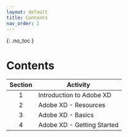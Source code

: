 ```yaml
---
layout: default
title: Contents
nav_order: 2
---
```

{: .no_toc }

# Contents



| Section |  Activity                                                 |
| :--: | ------------------------------------------------------------ |
|  1   | Introduction to Adobe XD                                     |
|  2   | Adobe XD - Resources                                         |
|  3   | Adobe XD - Basics                                            |
|  4   | Adobe XD - Getting Started                                   |

